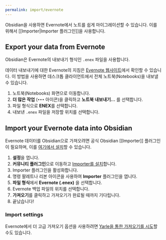 ```yaml
---
permalink: import/evernote
---
```

Obsidian을 사용하면 Evernote에서 노트를 쉽게 마이그레이션할 수 있습니다. 이를 위해서 [[Importer|Importer 플러그인]]을 사용합니다.

## Export your data from Evernote

Obsidian은 Evernote의 내보내기 형식인 `.enex` 파일을 사용합니다.

데이터 내보내기에 대한 Evernote의 지침은 [Evernote 웹사이트](https://help.evernote.com/hc/en-us/articles/209005557-Export-notes-and-notebooks-as-ENEX-or-HTML)에서 확인할 수 있습니다. 이 방법을 사용하면 데스크톱 클라이언트에서 전체 노트북(Notebooks)을 내보낼 수 있습니다.

1. 노트북(Notebooks) 화면으로 이동합니다.
2. **더 많은 작업** (`•••` 아이콘)을 클릭하고 **노트북 내보내기...** 를 선택합니다.
3. 파일 형식으로 **ENEX**를 선택합니다.
4. 내보낸 `.enex` 파일을 저장할 위치를 선택합니다.

## Import your Evernote data into Obsidian

Evernote 데이터를 Obsidian으로 가져오려면 공식 Obsidian [[Importer]] 플러그인이 필요하며, 이를 [여기에서 설치](obsidian://show-plugin?id=obsidian-importer)할 수 있습니다.

1. **설정**을 엽니다.
2. **커뮤니티 플러그인**으로 이동하고 [Importer를 설치](obsidian://show-plugin?id=obsidian-importer)합니다.
3. Importer 플러그인을 활성화합니다.
4. 명령 팔레트나 리본 아이콘을 사용하여 **Importer** 플러그인을 엽니다.
5. **파일 형식**에서 **Evernote (.enex)** 을 선택합니다.
6. Evernote 백업 파일의 위치를 선택합니다.
7. **가져오기**를 클릭하고 가져오기가 완료될 때까지 기다립니다.
8. 끝났습니다!

### Import settings

Evernote에서 더 고급 가져오기 옵션을 사용하려면 [Yarle을 통한 가져오기를 시도](https://github.com/akosbalasko/yarle)할 수도 있습니다.
